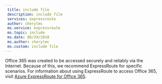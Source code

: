 ```yaml
---
 title: include file
 description: include file
 services: expressroute
 author: cherylmc
 ms.service: expressroute
 ms.topic: include
 ms.date: 08/29/2018
 ms.author: cherylmc
 ms.custom: include file
---
```

Office 365 was created to be accessed securely and reliably via the Internet. Because of this, we recommend ExpressRoute for specific scenarios. For information about using ExpressRoute to access Office 365, visit  [Azure ExpressRoute for Office 365](http://aka.ms/ExpressRouteOffice365).